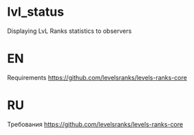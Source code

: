 # lvl_status
Displaying LvL Ranks statistics to observers

# EN
Requirements https://github.com/levelsranks/levels-ranks-core
# RU
Требования https://github.com/levelsranks/levels-ranks-core
